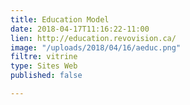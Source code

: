 ```yaml
---
title: Education Model
date: 2018-04-17T11:16:22-11:00
lien: http://education.revovision.ca/
image: "/uploads/2018/04/16/aeduc.png"
filtre: vitrine
type: Sites Web
published: false

---
```


